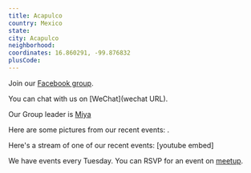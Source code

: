 ```yaml
---
title: Acapulco
country: Mexico
state: 
city: Acapulco
neighborhood: 
coordinates: 16.860291, -99.876832
plusCode:
---
```

Join our [Facebook group](https://www.facebook.com/groups/free.code.camp.acapulco).

You can chat with us on [WeChat](wechat URL).

Our Group leader is [Miya](freecodecamp.org/miya)

Here are some pictures from our recent events:
![]().

Here's a stream of one of our recent events:
[youtube embed]

We have events every Tuesday. You can RSVP for an event on [meetup](meetupurl).
